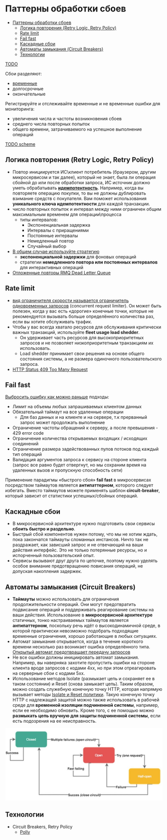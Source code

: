 # Паттерны обработки сбоев

- [Паттерны обработки сбоев](#паттерны-обработки-сбоев)
  - [Логика повторения (Retry Logic, Retry Policy)](#логика-повторения-retry-logic-retry-policy)
  - [Rate limit](#rate-limit)
  - [Fail fast](#fail-fast)
  - [Каскадные сбои](#каскадные-сбои)
  - [Автоматы замыкания (Circuit Breakers)](#автоматы-замыкания-circuit-breakers)
  - [Технологии](#технологии)

[TODO](https://learn.microsoft.com/ru-ru/dotnet/architecture/microservices/implement-resilient-applications/)

Cбои разделяют:

- [временные](https://docs.microsoft.com/ru-ru/azure/architecture/best-practices/transient-faults)
- долгосрочные
- окончательные

Регистрируйте и отслеживайте временные и не временные ошибки для мониторинга:

- увеличения числа и частоты возникновения сбоев
- среднего числа повторных попыток
- общего времени, затрачиваемого на успешное выполнение операций

[TODO scheme](https://docs.google.com/document/d/1uVwJSFrDnKlJCQoK81P2UmpGzuPHoRQ7L9u8dFuB3yQ/edit?usp=sharing)

## Логика повторения (Retry Logic, Retry Policy)

- Повтор инициируется ИС\клиент потребитель (браузером, другим микросервисом и так далее), который не знает, была ли операция сбойной до или после обработки запроса, ИС источник должно уметь обрабатывать **[идемпотентность](idempotent.md)**. Например, когда вы повторяете операцию покупки, то вы не должны дублировать взимание средств с покупателя. Вам поможет использования **уникального ключа идемпотентности** для каждой транзакции.
- число повторных попыток и интервал между ними ограничен общим максимальным временем для операции\процесса
  - типы интервалов:
    - Экспоненциальная задержка
    - Интервалы с приращениями
    - Постоянные интервалы
    - Немедленный повтор
    - Случайный выбор
- [В общем случае используйте стратегию](https://docs.microsoft.com/ru-ru/azure/architecture/best-practices/transient-faults)
	- **экспоненциальной задержки** для фоновых операций
	- стратегии **немедленного повтора или постоянных интервалов** для интерактивных операций
- [Отложенные повторы RMQ Dead Letter Queue](https://russianblogs.com/article/4093102387/)

## Rate limit

- [вид ограничителя скорости называется ограничитель одновременных запросов](https://learn.microsoft.com/ru-ru/dotnet/architecture/microservices/implement-resilient-applications/partial-failure-strategies) (concurrent request limiter). Он может быть полезен, когда у вас есть «дорогие» конечные точки, которые не рекомендуется вызывать больше определённого количества раз, если вы хотите обслуживать трафик.
- Чтобы у вас всегда хватало ресурсов для обслуживания критически важных транзакций, используйте **fleet usage load shedder**.
  - Он удерживает часть ресурсов для высокоприоритетных запросов и не позволяет низкоприоритетным транзакциям их использовать.
  - Load shedder принимает свои решения на основе общего состояния системы, а не размера одиночного пользовательского запроса.
- [HTTP Status 409 Too Many Request](https://github.com/microsoft/api-guidelines/blob/vNext/Guidelines.md#142-return-codes-429-vs-503)

## Fail fast

[Выбросить ошибку как можно раньше](https://habr.com/ru/company/nix/blog/342058/) подходы:

- Лимит на объемы любых запрашиваемых клиентом данных
- Обязательный таймаут на все удаленные операции
  - Для баз данных и на клиенте и на сервере, т.к прерванный запрос может продолжать выполнение
- Ограничение частоты обращений к серверу, а после превышения - 429 error code
- Ограничение количества открываемых входящих / исходящих соединений
- Ограничение размера задействованных пулов потоков под каждый тип операций
- Валидация аргументов запроса к сервису на стороне клиента (запрос все равно будет отвергнут, но мы сохраним время на удаленных вызов и пропускную способность сети)

Применение парадигмы «быстрого сбоя» **fail fast** в микросервисах посредством таймаутов является **антипаттерном**, которого следует избегать. Вместо таймаутов можете применять шаблон **circuit-breaker**, который зависит от статистики успешных/сбойных операций.

## Каскадные сбои

- В микросервисной архитектуре нужно подготовить свои сервисы **сбоить быстро и раздельно**.
- Быстрый сбой компонентов нужен потому, что мы не хотим ждать, пока закончатся таймауты сломанных инстансов. Ничто так не раздражает, как зависший запрос и не отвечающий на ваши действия интерфейс. Это не только потерянные ресурсы, но и испорченный пользовательский опыт.
- Сервисы вызывают друг друга по цепочке, поэтому нужно уделять особое внимание предотвращению повисания операций, не допуская накопления задержек.

## Автоматы замыкания (Circuit Breakers)

- **Таймауты** можно использовать для ограничения продолжительности операций. Они могут предотвратить подвисание операций и поддерживать реагирование системы на ваши действия. Использование в **микросервисной архитектуре** статичных, тонко настраиваемых таймаутов является **антипаттерном**, поскольку речь идёт о высокодинамичной среде, в которой практически невозможно подобрать подходящие временные ограничения, хорошо работающие в любых ситуациях.
- Автомат замыкания открывается, когда в течение короткого времени несколько раз возникает ошибка определённого типа. [Открытый автомат предотвращает передачу запросов](https://docs.microsoft.com/ru-ru/azure/architecture/patterns/circuit-breaker)
- Не все ошибки должны инициировать автомат замыкания. Например, вы наверняка захотите пропустить ошибки на стороне клиента вроде запросов с кодами 4хх, но при этом отреагировать на серверные сбои с кодами 5хх.
- Использование методов Isolate (размыкает цепь и сохраняет ее в таком состоянии) и Reset (снова замыкает цепь). Таким образом, можно создать служебную конечную точку HTTP, которая напрямую вызывает методы [Isolate и Reset политики](https://learn.microsoft.com/ru-ru/dotnet/architecture/microservices/implement-resilient-applications/implement-circuit-breaker-pattern). Такую конечную точку HTTP с надлежащей защитой можно также использовать в рабочей среде для __временной изоляции подчиненной системы__, например, если ее необходимо обновить. Кроме того, с ее помощью можно __размыкать цепь вручную для защиты подчиненной системы__, если есть подозрения на ее неисправность.

![scheme](../../img/pattern/circuit.breaker.jpg)

## Технологии

- Circuit Breakers, Retry Policy
  - [Polly](https://medium.com/aspnetrun/microservices-resilience-and-fault-tolerance-with-applying-retry-and-circuit-breaker-patterns-c32e518db990)
